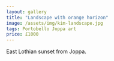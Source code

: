 ```yaml
---
layout: gallery
title: "Landscape with orange horizon"
image: /assets/img/kim-landscape.jpg
tags: Portobello Joppa art
price: £1000
---
```


East Lothian sunset from Joppa.
